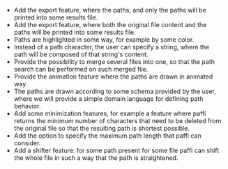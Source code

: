 - Add the export feature, where the paths, and only the paths will be printed into some results file.
- Add the export feature, where both the original file content and the paths will be printed into some results file.
- Paths are highlighted in some way, for example by some color.
- Instead of a path character, the user can specify a string, where the path will be composed of that string's content.
- Provide the possibility to merge several files into one, so that the path search can be performed on such merged file.
- Provide the animation feature where the paths are drawn in animated way.
- The paths are drawn according to some schema provided by the user, where we will provide a simple domain language for defining path behavior.
- Add some minimization features, for example a feature where paffi returns the minimum number of characters that need to be deleted from the original file so that the resulting path is shortest possible.
- Add the option to specify the maximum path length that paffi can consider.
- Add a shifter feature: for some path present for some file paffi can shift the whole file in such a way that the path is straightened.